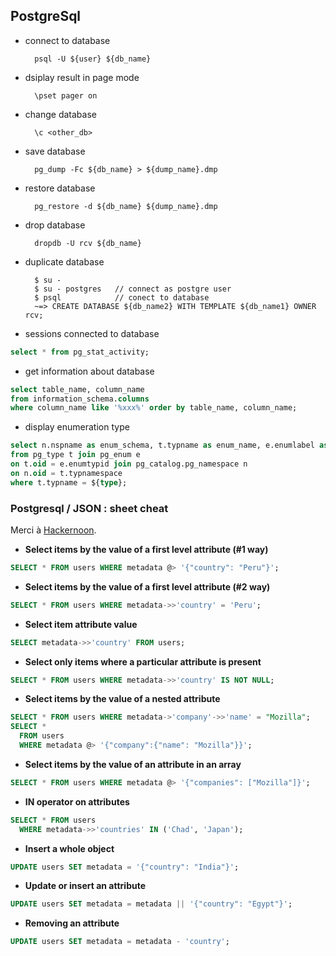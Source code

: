 ## PostgreSql

* connect to database

        psql -U ${user} ${db_name}

* dsiplay result in page mode

        \pset pager on

* change database

        \c <other_db>

* save database

        pg_dump -Fc ${db_name} > ${dump_name}.dmp

* restore database

        pg_restore -d ${db_name} ${dump_name}.dmp
        
* drop database

        dropdb -U rcv ${db_name}

* duplicate database

        $ su -
        $ su - postgres   // connect as postgre user
        $ psql            // conect to database
        ~=> CREATE DATABASE ${db_name2} WITH TEMPLATE ${db_name1} OWNER rcv;

* sessions connected to database

```sql
select * from pg_stat_activity;
```

* get information about database

```sql
select table_name, column_name
from information_schema.columns
where column_name like '%xxx%' order by table_name, column_name;
```        

* display enumeration type

```sql
select n.nspname as enum_schema, t.typname as enum_name, e.enumlabel as enum_value 
from pg_type t join pg_enum e
on t.oid = e.enumtypid join pg_catalog.pg_namespace n
on n.oid = t.typnamespace 
where t.typname = ${type};
```

### Postgresql / JSON : sheet cheat

Merci à [Hackernoon](https://hackernoon.com/how-to-query-jsonb-beginner-sheet-cheat-4da3aa5082a3).

* **Select items by the value of a first level attribute (#1 way)**

```sql
SELECT * FROM users WHERE metadata @> '{"country": "Peru"}';
```
 
* **Select items by the value of a first level attribute (#2 way)**

```sql
SELECT * FROM users WHERE metadata->>'country' = 'Peru';
```

* **Select item attribute value**

```sql
SELECT metadata->>'country' FROM users;
```

* **Select only items where a particular attribute is present**

```sql
SELECT * FROM users WHERE metadata->>'country' IS NOT NULL;
```

* **Select items by the value of a nested attribute**

```sql
SELECT * FROM users WHERE metadata->'company'->>'name' = "Mozilla";
SELECT * 
  FROM users 
  WHERE metadata @> '{"company":{"name": "Mozilla"}}';
```  
    
* **Select items by the value of an attribute in an array**

```sql
SELECT * FROM users WHERE metadata @> '{"companies": ["Mozilla"]}';
```

* **IN operator on attributes**

```sql
SELECT * FROM users 
  WHERE metadata->>'countries' IN ('Chad', 'Japan');
```  
  
* **Insert a whole object**

```sql
UPDATE users SET metadata = '{"country": "India"}';
```

* **Update or insert an attribute**

```sql
UPDATE users SET metadata = metadata || '{"country": "Egypt"}';
```

* **Removing an attribute**

```sql
UPDATE users SET metadata = metadata - 'country';
```



